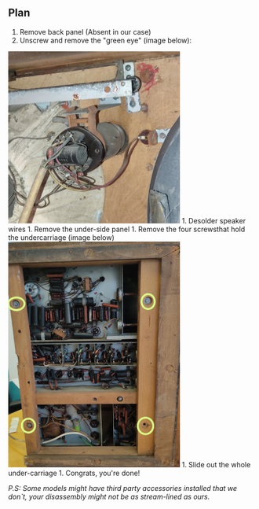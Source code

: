## Plan
1. Remove back panel (Absent in our case)
1. Unscrew and remove the "green eye" (image below):  
<img src="images/4002A_gr_eye.jpeg" alt="drawing" width="350"/>
1. Desolder speaker wires
1. Remove the under-side panel
1. Remove the four screwsthat hold the undercarriage (image below)  
<img src="images/4002A_under_screws.jpeg" alt="drawing" width="350"/>
1. Slide out the whole under-carriage
1. Congrats, you're done!  


*P.S: Some models might have third party accessories installed that we don`t, your disassembly might not be as stream-lined as ours.*